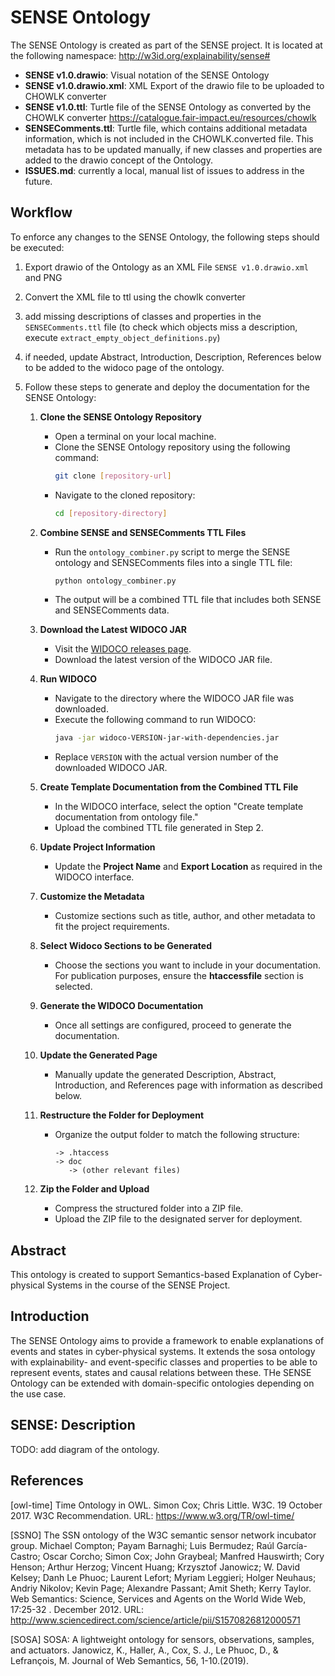 # SENSE Ontology

The SENSE Ontology is created as part of the SENSE project. It is located at the following namespace: http://w3id.org/explainability/sense#


- **SENSE v1.0.drawio**: Visual notation of the SENSE Ontology
- **SENSE v1.0.drawio.xml**: XML Export of the drawio file to be uploaded to CHOWLK converter
- **SENSE v1.0.ttl**: Turtle file of the SENSE Ontology as converted by the CHOWLK converter https://catalogue.fair-impact.eu/resources/chowlk
- **SENSEComments.ttl**: Turtle file, which contains additional metadata information, which is not included in the CHOWLK.converted file. This metadata has to be updated manually, if new classes and properties are added to the drawio concept of the Ontology.
- **ISSUES.md**: currently a local, manual list of issues to address in the future.

## Workflow
To enforce any changes to the SENSE Ontology, the following steps should be executed:
1. Export drawio of the Ontology as an XML File ``SENSE v1.0.drawio.xml`` and PNG
2. Convert the XML file to ttl using the chowlk converter
3. add missing descriptions of classes and properties in the ``SENSEComments.ttl`` file (to check which objects miss a description, execute ``extract_empty_object_definitions.py``)
4. if needed, update Abstract, Introduction, Description, References below to be added to the widoco page of the ontology. 
5. Follow these steps to generate and deploy the documentation for the SENSE Ontology:


   1. **Clone the SENSE Ontology Repository**
      - Open a terminal on your local machine.
      - Clone the SENSE Ontology repository using the following command:
        ```bash
        git clone [repository-url]
        ```
      - Navigate to the cloned repository:
        ```bash
        cd [repository-directory]
        ```

   2. **Combine SENSE and SENSEComments TTL Files**
      - Run the `ontology_combiner.py` script to merge the SENSE ontology and SENSEComments files into a single TTL file:
        ```bash
        python ontology_combiner.py
        ```
      - The output will be a combined TTL file that includes both SENSE and SENSEComments data.

   3. **Download the Latest WIDOCO JAR**
      - Visit the [WIDOCO releases page](https://github.com/dgarijo/WIDOCO/releases).
      - Download the latest version of the WIDOCO JAR file.

   4. **Run WIDOCO**
      - Navigate to the directory where the WIDOCO JAR file was downloaded.
      - Execute the following command to run WIDOCO:
        ```bash
        java -jar widoco-VERSION-jar-with-dependencies.jar
        ```
      - Replace `VERSION` with the actual version number of the downloaded WIDOCO JAR.

   5. **Create Template Documentation from the Combined TTL File**
      - In the WIDOCO interface, select the option "Create template documentation from ontology file."
      - Upload the combined TTL file generated in Step 2.

   6. **Update Project Information**
      - Update the **Project Name** and **Export Location** as required in the WIDOCO interface.

   7. **Customize the Metadata**
      - Customize sections such as title, author, and other metadata to fit the project requirements.

   8. **Select Widoco Sections to be Generated**
      - Choose the sections you want to include in your documentation. For publication purposes, ensure the **htaccessfile** section is selected.

   9. **Generate the WIDOCO Documentation**
      - Once all settings are configured, proceed to generate the documentation.

   10. **Update the Generated Page**
       - Manually update the generated Description, Abstract, Introduction, and References page with information as described below.

   11. **Restructure the Folder for Deployment**
       - Organize the output folder to match the following structure:
         ```
         -> .htaccess
         -> doc
            -> (other relevant files)
         ```

   12. **Zip the Folder and Upload**
       - Compress the structured folder into a ZIP file.
       - Upload the ZIP file to the designated server for deployment.


## Abstract
This ontology is created to support Semantics-based Explanation of Cyber-physical Systems in the course of the SENSE Project.

## Introduction
The SENSE Ontology aims to provide a framework to enable explanations of events and states in cyber-physical systems. It extends the sosa ontology with explainability- and event-specific classes and properties to be able to represent events, states and causal relations between these. THe SENSE Ontology can be extended with domain-specific ontologies depending on the use case.

## SENSE: Description
TODO: add diagram of the ontology.

## References
[owl-time] Time Ontology in OWL. Simon Cox; Chris Little. W3C. 19 October 2017. W3C Recommendation. URL: https://www.w3.org/TR/owl-time/

[SSNO] The SSN ontology of the W3C semantic sensor network incubator group. Michael Compton; Payam Barnaghi; Luis Bermudez; Raúl García-Castro; Oscar Corcho; Simon Cox; John Graybeal; Manfred Hauswirth; Cory Henson; Arthur Herzog; Vincent Huang; Krzysztof Janowicz; W. David Kelsey; Danh Le Phuoc; Laurent Lefort; Myriam Leggieri; Holger Neuhaus; Andriy Nikolov; Kevin Page; Alexandre Passant; Amit Sheth; Kerry Taylor. Web Semantics: Science, Services and Agents on the World Wide Web, 17:25-32 . December 2012. URL: http://www.sciencedirect.com/science/article/pii/S1570826812000571

[SOSA] SOSA: A lightweight ontology for sensors, observations, samples, and actuators. Janowicz, K., Haller, A., Cox, S. J., Le Phuoc, D., & Lefrançois, M. Journal of Web Semantics, 56, 1-10.(2019).